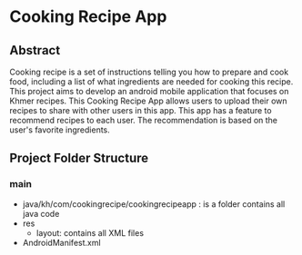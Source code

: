 # Cooking Recipe App

## Abstract
Cooking recipe is a set of instructions telling you how to prepare and cook food, including a list of what ingredients are needed for cooking this recipe. This project aims to develop an android mobile application that focuses on Khmer recipes. This Cooking Recipe App allows users to upload their own recipes to share with other users in this app. This app has a feature to recommend recipes to each user. The recommendation is based on the user's favorite ingredients. 

## Project Folder Structure
### main
  + java/kh/com/cookingrecipe/cookingrecipeapp : is a folder contains all java code
  + res
    - layout: contains all XML files 
  + AndroidManifest.xml

